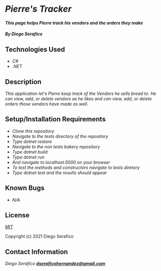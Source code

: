 # _Pierre's Tracker_

#### _This page helps Pierre track his vendors and the orders they make_

#### _**By Diego Serafico**_

## Technologies Used

* _C#_
* _.NET_

## Description

_This application let's Pierre keep track of the Vendors he sells bread to. He can view, add, or delete vendors as he likes and can view, add, or delete orders those vendors have made as well._

## Setup/Installation Requirements

* _Clone this repository_
* _Navigate to the tests directory of the repository_
* _Type dotnet restore_
* _Navigate to the non tests bakery repository_
* _Type dotnet build_
* _Type dotnet run_
* _And navigate to localhost:5000 on your browser_
* _To test the methods and constructors navigate to tests diretory_
* _Type dotnet test and the results should appear_

## Known Bugs

* _N/A_

## License

_[MIT](https://opensource.org/licenses/MIT)_

Copyright (c) 2021 Diego Serafico

## Contact Information

_Diego Serafico **dseraficohernandez@gmail.com**_